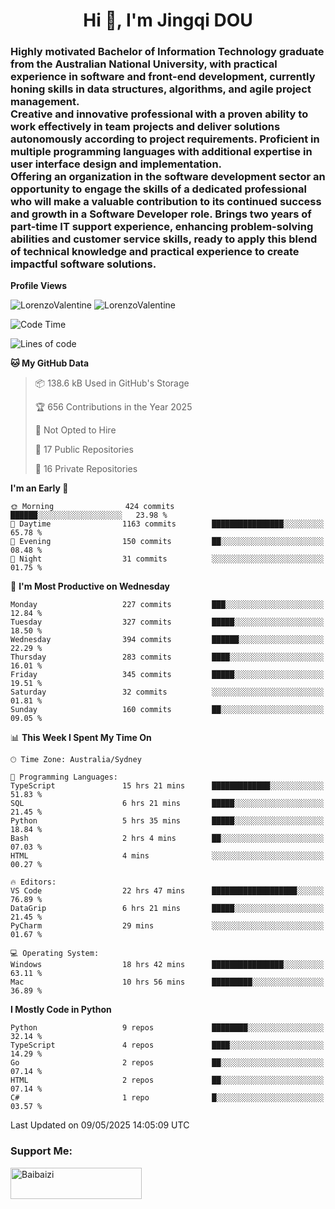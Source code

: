 <h1 align="center">Hi 👋, I'm Jingqi DOU</h1>
<h3 align="left">
Highly motivated Bachelor of Information Technology graduate from the Australian National University, with practical experience in software and front-end development, currently honing skills in data structures, algorithms, and agile project management. <br>
Creative and innovative professional with a proven ability to work effectively in team projects and deliver solutions autonomously according to project requirements. Proficient in multiple programming languages with additional expertise in user interface design and implementation. <br>
Offering an organization in the software development sector an opportunity to engage the skills of a dedicated professional who will make a valuable contribution to its continued success and growth in a Software Developer role. Brings two years of part-time IT support experience, enhancing problem-solving abilities and customer service skills, ready to apply this blend of technical knowledge and practical experience to create impactful software solutions.
</h3>

**Profile Views**<br>
<!-- <img src="https://count.getloli.com/get/@:name" alt="LorenzoValentine" theme="rule34" /> -->
<img src="https://count.getloli.com/@LorenzoValentine?name=LorenzoValentine&theme=asoul&padding=7&offset=0&align=center&scale=2&pixelated=1&darkmode=auto&prefix=020315" alt="LorenzoValentine" theme="rule34" />
<img src="https://count.getloli.com/@LorenzoValentine?name=LorenzoValentine&theme=food&padding=7&offset=0&align=center&scale=2&pixelated=1&darkmode=auto&prefix=020315" alt="LorenzoValentine" theme="rule34" />
 

<!--START_SECTION:waka-->
![Code Time](http://img.shields.io/badge/Code%20Time-1%2C899%20hrs%203%20mins-blue)

![Lines of code](https://img.shields.io/badge/From%20Hello%20World%20I%27ve%20Written-339.5%20thousand%20lines%20of%20code-blue)

**🐱 My GitHub Data** 

> 📦 138.6 kB Used in GitHub's Storage 
 > 
> 🏆 656 Contributions in the Year 2025
 > 
> 🚫 Not Opted to Hire
 > 
> 📜 17 Public Repositories 
 > 
> 🔑 16 Private Repositories 
 > 
**I'm an Early 🐤** 

```text
🌞 Morning                424 commits         ██████░░░░░░░░░░░░░░░░░░░   23.98 % 
🌆 Daytime                1163 commits        ████████████████░░░░░░░░░   65.78 % 
🌃 Evening                150 commits         ██░░░░░░░░░░░░░░░░░░░░░░░   08.48 % 
🌙 Night                  31 commits          ░░░░░░░░░░░░░░░░░░░░░░░░░   01.75 % 
```
📅 **I'm Most Productive on Wednesday** 

```text
Monday                   227 commits         ███░░░░░░░░░░░░░░░░░░░░░░   12.84 % 
Tuesday                  327 commits         █████░░░░░░░░░░░░░░░░░░░░   18.50 % 
Wednesday                394 commits         ██████░░░░░░░░░░░░░░░░░░░   22.29 % 
Thursday                 283 commits         ████░░░░░░░░░░░░░░░░░░░░░   16.01 % 
Friday                   345 commits         █████░░░░░░░░░░░░░░░░░░░░   19.51 % 
Saturday                 32 commits          ░░░░░░░░░░░░░░░░░░░░░░░░░   01.81 % 
Sunday                   160 commits         ██░░░░░░░░░░░░░░░░░░░░░░░   09.05 % 
```


📊 **This Week I Spent My Time On** 

```text
🕑︎ Time Zone: Australia/Sydney

💬 Programming Languages: 
TypeScript               15 hrs 21 mins      █████████████░░░░░░░░░░░░   51.83 % 
SQL                      6 hrs 21 mins       █████░░░░░░░░░░░░░░░░░░░░   21.45 % 
Python                   5 hrs 35 mins       █████░░░░░░░░░░░░░░░░░░░░   18.84 % 
Bash                     2 hrs 4 mins        ██░░░░░░░░░░░░░░░░░░░░░░░   07.03 % 
HTML                     4 mins              ░░░░░░░░░░░░░░░░░░░░░░░░░   00.27 % 

🔥 Editors: 
VS Code                  22 hrs 47 mins      ███████████████████░░░░░░   76.89 % 
DataGrip                 6 hrs 21 mins       █████░░░░░░░░░░░░░░░░░░░░   21.45 % 
PyCharm                  29 mins             ░░░░░░░░░░░░░░░░░░░░░░░░░   01.67 % 

💻 Operating System: 
Windows                  18 hrs 42 mins      ████████████████░░░░░░░░░   63.11 % 
Mac                      10 hrs 56 mins      █████████░░░░░░░░░░░░░░░░   36.89 % 
```

**I Mostly Code in Python** 

```text
Python                   9 repos             ████████░░░░░░░░░░░░░░░░░   32.14 % 
TypeScript               4 repos             ████░░░░░░░░░░░░░░░░░░░░░   14.29 % 
Go                       2 repos             ██░░░░░░░░░░░░░░░░░░░░░░░   07.14 % 
HTML                     2 repos             ██░░░░░░░░░░░░░░░░░░░░░░░   07.14 % 
C#                       1 repo              █░░░░░░░░░░░░░░░░░░░░░░░░   03.57 % 
```




 Last Updated on 09/05/2025 14:05:09 UTC
<!--END_SECTION:waka-->

<!-- [![willianrod's wakatime stats](https://github-readme-stats.vercel.app/api/wakatime?username=lorenzoval2050)](https://github.com/anuraghazra/github-readme-stats) -->


<h3 align="left">Support Me:</h3>
<p><a href="https://www.buymeacoffee.com/Baibaizi"> <img align="left" src="https://cdn.buymeacoffee.com/buttons/v2/default-yellow.png" height="50" width="210" alt="Baibaizi" /></a></p><br><br>
